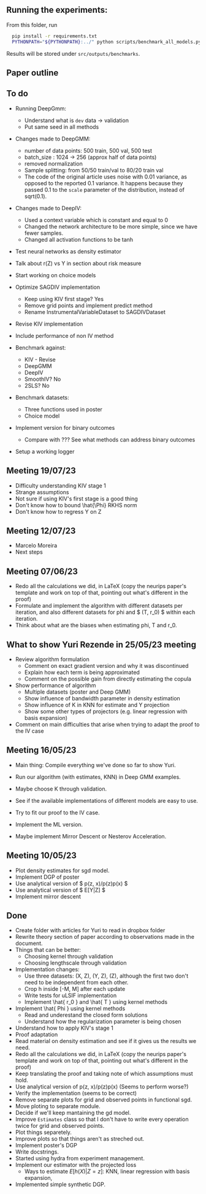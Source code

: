 ## Running the experiments:

From this folder, run
```sh
  pip install -r requirements.txt
  PYTHONPATH="${PYTHONPATH}:../" python scripts/benchmark_all_models.py
```
Results will be stored under `src/outputs/benchmarks`.

## Paper outline


## To do

* Running DeepGmm:
    * Understand what is `dev` data -> validation
    * Put same seed in all methods
* Changes made to DeepGMM:
    * number of data points: 500 train, 500 val, 500 test
    * batch_size : 1024 -> 256 (approx half of data points)
    * removed normalization
    * Sample splitting: from 50/50 train/val to 80/20 train val
    * The code of the original article uses noise with 0.01 variance,
      as opposed to the reported 0.1 variance. It happens because they
      passed 0.1 to the `scale` parameter of the distribution, instead of
      sqrt(0.1).

* Changes made to DeepIV:
    * Used a context variable which is constant and equal to 0
    * Changed the network architecture to be more simple, since we have
      fewer samples.
    * Changed all activation functions to be tanh



* Test neural networks as density estimator
* Talk about r(Z) vs Y in section about risk measure
* Start working on choice models

* Optimize SAGDIV implementation
    * Keep using KIV first stage? Yes
    * Remove grid points and implement predict method
    * Rename InstrumentalVariableDataset to SAGDIVDataset
* Revise KIV implementation

* Include performance of non IV method

* Benchmark against:
    * KIV - Revise
    * DeepGMM
    * DeepIV
    * SmoothIV? No
    * 2SLS? No

* Benchmark datasets:
    * Three functions used in poster
    * Choice model

* Implement version for binary outcomes
    * Compare with ??? See what methods can address binary outcomes

* Setup a working logger


## Meeting 19/07/23

* Difficulty understanding KIV stage 1
* Strange assumptions
* Not sure if using KIV's first stage is a good thing
* Don't know how to bound \hat{\Phi} RKHS norm
* Don't know how to regress Y on Z


## Meeting 12/07/23

* Marcelo Moreira
* Next steps


## Meeting 07/06/23

* Redo all the calculations we did, in LaTeX (copy the neurips paper's
  template and work on top of that, pointing out what's different in the
  proof)
* Formulate and implement the algorithm with different datasets per
  iteration, and also different datasets for phi and $ (T, r_0) $ within
  each iteration.
* Think about what are the biases when estimating phi, T and r_0.

## What to show Yuri Rezende in 25/05/23 meeting

* Review algorithm formulation
    - Comment on exact gradient version and why it was discontinued
    - Explain how each term is being approximated
    - Comment on the possible gain from directly estimating the copula
* Show performance of algorithm
    - Multiple datasets (poster and Deep GMM)
    - Show influence of bandwidth parameter in density estimation
    - Show influence of K in KNN for estimate and Y projection
    - Show some other types of projectors (e.g. linear regression with
      basis expansion)
* Comment on main difficulties that arise when trying to adapt the proof
  to the IV case


## Meeting 16/05/23

* Main thing: Compile everything we've done so far to show Yuri.
* Run our algorithm (with estimates, KNN) in Deep GMM examples.
* Maybe choose K through validation.
* See if the available implementations of different models are easy to
  use.
* Try to fit our proof to the IV case.
* Implement the ML version.

* Maybe implement Mirror Descent or Nesterov Acceleration.


## Meeting 10/05/23

* Plot density estimates for sgd model.
* Implement DGP of poster
* Use analytical version of $ p(z, x)/p(z)p(x) $
* Use analytical version of $ E[Y|Z] $
* Implement mirror descent


## Done

* Create folder with articles for Yuri to read in dropbox folder
* Rewrite theory section of paper according to observations made in the
  document.
* Things that can be better:
    - Choosing kernel through validation
    - Choosing lengthscale through validation
* Implementation changes:
    - Use three datasets: (X, Z), (Y, Z), (Z), although the first two
      don't need to be independent from each other.
    - Crop h inside [-M, M] after each update
    - Write tests for uLSIF implementation
    - Implement \hat{ r_0 } and \hat{ T } using kernel methods
* Implement \hat{ Phi } using kernel methods
    - Read and underestand the closed form solutions
    - Understand how the regularization parameter is being chosen
* Understand how to apply KIV's stage 1
* Proof adaptation
* Read material on density estimation and see if it gives us the results
  we need.
* Redo all the calculations we did, in LaTeX (copy the neurips paper's
  template and work on top of that, pointing out what's different in the
  proof)
* Keep translating the proof and taking note of which assumptions must
  hold.
* Use analytical version of p(z, x)/p(z)p(x) (Seems to perform worse?)
* Verify the implementation (seems to be correct)
* Remove separate plots for grid and observed points in functional sgd.
* Move ploting to separate module.
* Decide if we'll keep mantaining the gd model.
* Improve `Estimates` class so that I don't have to write every
  operation twice for grid and observed points.
* Plot things separetely.
* Improve plots so that things aren't as streched out.
* Implement poster's DGP
* Write docstrings.
* Started using hydra from experiment management.
* Implement our estimator with the projected loss
    - Ways to estimate $E [h(X)|Z = z]$: KNN, linear regression with
      basis expansion,
* Implemented simple synthetic DGP.
